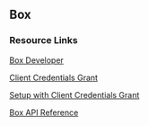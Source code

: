 ## Box

### Resource Links

[Box Developer](https://developer.box.com)

[Client Credentials Grant](https://developer.box.com/guides/authentication/client-credentials)

[Setup with Client Credentials Grant](https://developer.box.com/guides/authentication/client-credentials/client-credentials-setup)

[Box API Reference](https://developer.box.com/reference)

